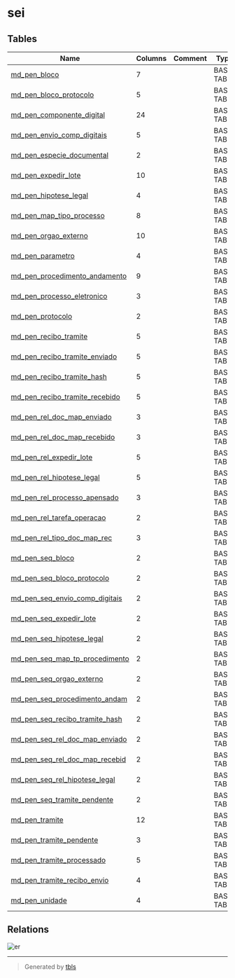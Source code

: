 # sei

## Tables

| Name | Columns | Comment | Type |
| ---- | ------- | ------- | ---- |
| [md_pen_bloco](md_pen_bloco.md) | 7 |  | BASE TABLE |
| [md_pen_bloco_protocolo](md_pen_bloco_protocolo.md) | 5 |  | BASE TABLE |
| [md_pen_componente_digital](md_pen_componente_digital.md) | 24 |  | BASE TABLE |
| [md_pen_envio_comp_digitais](md_pen_envio_comp_digitais.md) | 5 |  | BASE TABLE |
| [md_pen_especie_documental](md_pen_especie_documental.md) | 2 |  | BASE TABLE |
| [md_pen_expedir_lote](md_pen_expedir_lote.md) | 10 |  | BASE TABLE |
| [md_pen_hipotese_legal](md_pen_hipotese_legal.md) | 4 |  | BASE TABLE |
| [md_pen_map_tipo_processo](md_pen_map_tipo_processo.md) | 8 |  | BASE TABLE |
| [md_pen_orgao_externo](md_pen_orgao_externo.md) | 10 |  | BASE TABLE |
| [md_pen_parametro](md_pen_parametro.md) | 4 |  | BASE TABLE |
| [md_pen_procedimento_andamento](md_pen_procedimento_andamento.md) | 9 |  | BASE TABLE |
| [md_pen_processo_eletronico](md_pen_processo_eletronico.md) | 3 |  | BASE TABLE |
| [md_pen_protocolo](md_pen_protocolo.md) | 2 |  | BASE TABLE |
| [md_pen_recibo_tramite](md_pen_recibo_tramite.md) | 5 |  | BASE TABLE |
| [md_pen_recibo_tramite_enviado](md_pen_recibo_tramite_enviado.md) | 5 |  | BASE TABLE |
| [md_pen_recibo_tramite_hash](md_pen_recibo_tramite_hash.md) | 5 |  | BASE TABLE |
| [md_pen_recibo_tramite_recebido](md_pen_recibo_tramite_recebido.md) | 5 |  | BASE TABLE |
| [md_pen_rel_doc_map_enviado](md_pen_rel_doc_map_enviado.md) | 3 |  | BASE TABLE |
| [md_pen_rel_doc_map_recebido](md_pen_rel_doc_map_recebido.md) | 3 |  | BASE TABLE |
| [md_pen_rel_expedir_lote](md_pen_rel_expedir_lote.md) | 5 |  | BASE TABLE |
| [md_pen_rel_hipotese_legal](md_pen_rel_hipotese_legal.md) | 5 |  | BASE TABLE |
| [md_pen_rel_processo_apensado](md_pen_rel_processo_apensado.md) | 3 |  | BASE TABLE |
| [md_pen_rel_tarefa_operacao](md_pen_rel_tarefa_operacao.md) | 2 |  | BASE TABLE |
| [md_pen_rel_tipo_doc_map_rec](md_pen_rel_tipo_doc_map_rec.md) | 3 |  | BASE TABLE |
| [md_pen_seq_bloco](md_pen_seq_bloco.md) | 2 |  | BASE TABLE |
| [md_pen_seq_bloco_protocolo](md_pen_seq_bloco_protocolo.md) | 2 |  | BASE TABLE |
| [md_pen_seq_envio_comp_digitais](md_pen_seq_envio_comp_digitais.md) | 2 |  | BASE TABLE |
| [md_pen_seq_expedir_lote](md_pen_seq_expedir_lote.md) | 2 |  | BASE TABLE |
| [md_pen_seq_hipotese_legal](md_pen_seq_hipotese_legal.md) | 2 |  | BASE TABLE |
| [md_pen_seq_map_tp_procedimento](md_pen_seq_map_tp_procedimento.md) | 2 |  | BASE TABLE |
| [md_pen_seq_orgao_externo](md_pen_seq_orgao_externo.md) | 2 |  | BASE TABLE |
| [md_pen_seq_procedimento_andam](md_pen_seq_procedimento_andam.md) | 2 |  | BASE TABLE |
| [md_pen_seq_recibo_tramite_hash](md_pen_seq_recibo_tramite_hash.md) | 2 |  | BASE TABLE |
| [md_pen_seq_rel_doc_map_enviado](md_pen_seq_rel_doc_map_enviado.md) | 2 |  | BASE TABLE |
| [md_pen_seq_rel_doc_map_recebid](md_pen_seq_rel_doc_map_recebid.md) | 2 |  | BASE TABLE |
| [md_pen_seq_rel_hipotese_legal](md_pen_seq_rel_hipotese_legal.md) | 2 |  | BASE TABLE |
| [md_pen_seq_tramite_pendente](md_pen_seq_tramite_pendente.md) | 2 |  | BASE TABLE |
| [md_pen_tramite](md_pen_tramite.md) | 12 |  | BASE TABLE |
| [md_pen_tramite_pendente](md_pen_tramite_pendente.md) | 3 |  | BASE TABLE |
| [md_pen_tramite_processado](md_pen_tramite_processado.md) | 5 |  | BASE TABLE |
| [md_pen_tramite_recibo_envio](md_pen_tramite_recibo_envio.md) | 4 |  | BASE TABLE |
| [md_pen_unidade](md_pen_unidade.md) | 4 |  | BASE TABLE |

## Relations

![er](schema.svg)

---

> Generated by [tbls](https://github.com/k1LoW/tbls)
